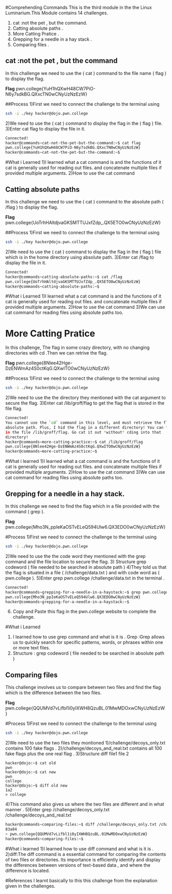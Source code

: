 #Comprehending Commands
This  is the third module in the the Linux Luminarium.This Module contains 14 challenges.
1) cat :not the pet , but the command.
2) Catting absolute paths .
3) More Catting Pratice .
4) Grepping for a needle in a hay stack . 
5) Comparing files . 

## cat :not the pet , but the command
In this challenge we need to use the ( cat ) command to the file name ( flag ) to display  the flag.

**Flag**
pwn.college{YuH1hQXwH48CW7PiO-N6y7sdkBG.QXxcTN0wCNyUzNzEzW}

##Process
1)First we need to connect the challenge to the terminal using
``` bash
ssh -i ./key hacker@dojo.pwn.college
```
2)We need to use the ( cat ) command to display the flag in the ( flag ) file.
3)Enter cat flag to display the file in it.
``` bash
Connected!
hacker@commands~cat-not-the-pet-but-the-command:~$ cat flag
pwn.college{YuH1hQXwH48CW7PiO-N6y7sdkBG.QXxcTN0wCNyUzNzEzW}
hacker@commands~cat-not-the-pet-but-the-command:~$
```
#What i Learned
1)I learned what a cat command is and the functions of it
  cat is generally used for reading out files.
and concatenate multiple files if provided multiple arguments.
2)How to use the cat command

## Catting absolute paths
In this challenge we need to use the ( cat ) command to the absolute path ( /flag ) to display  the flag.

 **Flag**
pwn.college{UoTrhHAltdjvaGKSMTTUJxfZdp_.QX5ETO0wCNyUzNzEzW}

##Process
1)First we need to connect the challenge to the terminal using
``` bash
ssh -i ./key hacker@dojo.pwn.college
```
2)We need to use the ( cat ) command to display the flag in the ( flag ) file which is in the home directory using absolute path.
3)Enter cat /flag to display the file in it.
``` bash
Connected!
hacker@commands~catting-absolute-paths:~$ cat /flag
pwn.college{UoTrhHAltdjvaGKSMTTUJxfZdp_.QX5ETO0wCNyUzNzEzW}
hacker@commands~catting-absolute-paths:~$
```
#What i Learned
1)I learned what a cat command is and the functions of it
  cat is generally used for reading out files.
and concatenate multiple files if provided multiple arguments.
2)How to use the cat command
3)We can use cat command for reading files using absolute paths too.

# More Catting Pratice
In this challenge, The flag in some crazy directory, with no changing directories with cd .Then we can retrive the flag.

**Flag**
pwn.college{8Nlee42Hge-DzENWmAz4S0ctKqG.QXwITO0wCNyUzNzEzW}

##Process
1)First we need to connect the challenge to the terminal using
``` bash
ssh -i ./key hacker@dojo.pwn.college
```
2)We need to use the the directory they mentioned with the cat argument to secure the flag.
3)Enter cat /lib/groff/flag to get the flag that is stored in the file flag.
``` bash
Connected!
You cannot use the `cd` command in this level, and must retrieve the flag by
absolute path. Plus, I hid the flag in a different directory! You can find it
in the file /lib/groff/flag. Go cat it out *without* cding into that
directory!
hacker@commands~more-catting-practice:~$ cat /lib/groff/flag
pwn.college{8Nlee42Hge-DzENWmAz4S0ctKqG.QXwITO0wCNyUzNzEzW}
hacker@commands~more-catting-practice:~$
```
#What i learned
1)I learned what a cat command is and the functions of it
  cat is generally used for reading out files.
and concatenate multiple files if provided multiple arguments.
2)How to use the cat command
3)We can use cat command for reading files using absolute paths too.

## Grepping for a needle in a hay stack.
In this challenge we need to find the flag which in a file provided with the command ( grep ).

**Flag**
pwn.college{Mho3N_ppIeKaOSTvELeQ594Ulw6.QX3EDO0wCNyUzNzEzW}

#Process
1)First we need to connect the challenge to the terminal using
``` bash
ssh -i ./key hacker@dojo.pwn.college
```
2)We need to use the the code word they mentioned with the grep command and the file location to secure the flag.
3) Structure grep codeword ( file needed to be searched in absolute path )
4)They told us that the flag is situated in a file ( /challenge/data.txt ) and with code word as ( pwn.college ).
5)Enter grep pwn.college /challenge/data.txt in the terminal .
``` bash
Connected!
hacker@commands~grepping-for-a-needle-in-a-haystack:~$ grep pwn.college /challenge/data.txt
pwn.college{Mho3N_ppIeKaOSTvELeQ594Ulw6.QX3EDO0wCNyUzNzEzW}
hacker@commands~grepping-for-a-needle-in-a-haystack:~$
```
6) Copy and Paste this flag in the pwn.college website to complete the challenge.

#What i Learned
1) I learned how to use grep command and what is it is .
Grep :Grep allows us to quickly search for specific patterns, words, or phrases within one or more text files. 
2) Structure : grep codeword ( file needed to be searched in absolute path )

## Comparing files
This challenge involves us to compare between two files and find the flag which is the difference between the two files.

 **Flag**
pwn.college{QQUMVd7vLifbl1i0yIXWH8QzuBL.01MwMDOxwCNyUzNzEzW}

#Process
1)First we need to connect the challenge to the terminal using
``` bash
ssh -i ./key hacker@dojo.pwn.college
```
2)We need to use the two files they montioned 
 1)/challenge/decoys_only.txt contains 100 fake flags .
 2)/challenge/decoys_and_real.txt contains all 100 fake flags plus the one real flag .
3)Structure diff file1 file 2 
```
hacker@dojo:~$ cat old
pwn
hacker@dojo:~$ cat new
pwn
college
hacker@dojo:~$ diff old new
1a2
> college
```
4)This command also gives us where the two files are different and in what manner .
5)Enter grep /challenge/decoys_only.txt /challenge/decoys_and_real.txt 
``` bash
hacker@commands~comparing-files:~$ diff /challenge/decoys_only.txt /challenge/decoys_and_real.txt
83a84
> pwn.college{QQUMVd7vLifbl1i0yIXWH8QzuBL.01MwMDOxwCNyUzNzEzW}
hacker@commands~comparing-files:~$
```
#What i learned
1)I learned how to use diff command and what is it is .
2)diff:The diff command is a essential command for comparing the contents of two files or directories. Its importance is efficiently identify 
and display the differences between versions of text-based data , and where the difference is located.

#References
I learnt basically to this this challenge from the explanation given in the challenges.










